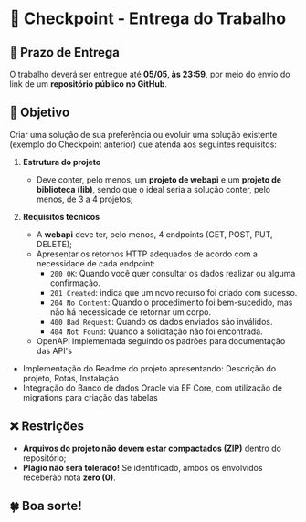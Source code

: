# 🚀 Checkpoint - Entrega do Trabalho  

## 📅 Prazo de Entrega  
O trabalho deverá ser entregue até **05/05, às 23:59**, por meio do envio do link de um **repositório público no GitHub**.  

## 🎯 Objetivo  
Criar uma solução de sua preferência ou evoluir uma solução existente (exemplo do Checkpoint anterior) que atenda aos seguintes requisitos:  

1. **Estrutura do projeto**  
   - Deve conter, pelo menos, um **projeto de webapi** e um **projeto de biblioteca (lib)**, sendo que o ideal seria a solução conter, pelo menos, de 3 a 4 projetos;
  
2. **Requisitos técnicos**
   - A **webapi** deve ter, pelo menos, 4 endpoints (GET, POST, PUT, DELETE);
   - Apresentar os retornos HTTP adequados de acordo com a necessidade de cada endpoint:
     - `200 OK`: Quando você quer consultar os dados realizar ou alguma confirmação.
     - `201 Created`: indica que um novo recurso foi criado com sucesso.
     - `204 No Content`: Quando o procedimento foi bem-sucedido, mas não há necessidade de retornar um corpo.
     - `400 Bad Request`: Quando os dados enviados são inválidos.
     - `404 Not Found`: Quando a solicitação não foi encontrada.
   - OpenAPI Implementada seguindo os padrões para documentação das API's
  - Implementação do Readme do projeto apresentando: Descrição do projeto, Rotas, Instalação
   - Integração do Banco de dados Oracle via EF Core, com utilização de migrations para criação das tabelas

## ❌ Restrições  
- **Arquivos do projeto não devem estar compactados (ZIP)** dentro do repositório;
- **Plágio não será tolerado!** Se identificado, ambos os envolvidos receberão nota **zero (0)**.  

## 🍀 Boa sorte!  